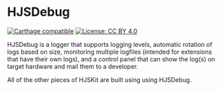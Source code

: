 # HJSDebug

[![Carthage compatible](https://img.shields.io/badge/Carthage-compatible-4BC51D.svg?style=flat)](https://github.com/Carthage/Carthage)
[![License: CC BY 4.0](https://licensebuttons.net/l/by/4.0/80x15.png)](https://creativecommons.org/licenses/by/4.0/)

HJSDebug is a logger that supports logging levels, automatic rotation of logs based on size, monitoring multiple logfiles
(intended for extensions that have their own logs), and a control panel that can show the log(s) on target hardware and
mail them to a developer.

All of the other pieces of HJSKit are built using using HJSDebug.
